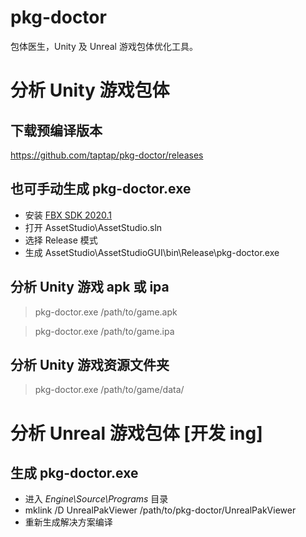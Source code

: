 # pkg-doctor
包体医生，Unity 及 Unreal 游戏包体优化工具。

# 分析 Unity 游戏包体

## 下载预编译版本
https://github.com/taptap/pkg-doctor/releases

## 也可手动生成 pkg-doctor.exe
- 安装 [FBX SDK 2020.1](https://www.autodesk.com/content/dam/autodesk/www/adn/fbx/2020-1/fbx20201_fbxsdk_vs2017_win.exe)
- 打开 AssetStudio\AssetStudio.sln
- 选择 Release 模式
- 生成 AssetStudio\AssetStudioGUI\bin\Release\pkg-doctor.exe

## 分析 Unity 游戏 apk 或 ipa

> pkg-doctor.exe /path/to/game.apk

> pkg-doctor.exe /path/to/game.ipa

## 分析 Unity 游戏资源文件夹

> pkg-doctor.exe /path/to/game/data/

# 分析 Unreal 游戏包体 [开发 ing]

## 生成 pkg-doctor.exe
- 进入 *Engine\Source\Programs* 目录
- mklink /D UnrealPakViewer /path/to/pkg-doctor/UnrealPakViewer
- 重新生成解决方案编译

